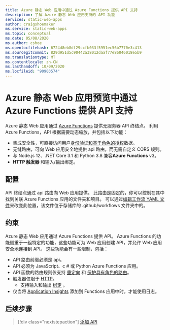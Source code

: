 ```yaml
---
title: Azure 静态 Web 应用中通过 Azure Functions 提供 API 支持
description: 了解 Azure 静态 Web 应用支持的 API 功能
services: static-web-apps
author: craigshoemaker
ms.service: static-web-apps
ms.topic: conceptual
ms.date: 05/08/2020
ms.author: cshoe
ms.openlocfilehash: 6724d8eb8df29ccfb033f5951ec56b7770e3c413
ms.sourcegitcommit: 829d951d5c90442a38012daaf77e86046018e5b9
ms.translationtype: MT
ms.contentlocale: zh-CN
ms.lasthandoff: 10/09/2020
ms.locfileid: "90903574"
---
```

# <a name="api-support-in-azure-static-web-apps-preview-with-azure-functions"></a>Azure 静态 Web 应用预览中通过 Azure Functions 提供 API 支持

Azure 静态 Web 应用通过 [Azure Functions](../azure-functions/functions-overview.md) 提供无服务器 API 终结点。 利用 Azure Functions，API 根据需要动态缩放，并包括以下功能：

- 集成安全性，可直接访问用户[身份验证和基于角色的授权](user-information.md)数据。
- 无缝路由，可向 Web 应用安全地提供 api 路由，而无需自定义 CORS 规则。
- 与 Node.js 12、.NET Core 3.1 和 Python 3.8 兼容**Azure Functions** v3。
- **HTTP 触发器** 和输入/输出绑定。

## <a name="configuration"></a>配置

API 终结点通过 api 路由向 Web 应用提供。 此路由是固定的，你可以控制在其中找到关联 Azure Functions 应用的文件夹和项目。 可以通过[编辑工作流 YAML 文件](github-actions-workflow.md#build-and-deploy)来改变此位置，该文件位于存储库的 .github/workflows 文件夹中的。

## <a name="constraints"></a>约束

Azure 静态 Web 应用通过 Azure Functions 提供 API。 Azure Functions 的功能侧重于一组特定的功能，这些功能可为 Web 应用创建 API，并允许 Web 应用安全地连接到 API。 这些功能会有一些限制，包括：

- API 路由前缀必须是 api。
- API 必须为 JavaScript、c # 或 Python Azure Functions 应用。
- API 函数的路由规则仅支持 [重定向](routes.md#redirects) 和 [保护具有角色的路由](routes.md#securing-routes-with-roles)。
- 触发器仅限于 [HTTP](../azure-functions/functions-bindings-http-webhook.md)。
  - 支持输入和输出 [绑定](../azure-functions/functions-triggers-bindings.md#supported-bindings) 。
- 仅当将 [Application Insights](../azure-functions/functions-monitoring.md) 添加到 Functions 应用中时，才能使用日志。

## <a name="next-steps"></a>后续步骤

> [!div class="nextstepaction"]
> [添加 API](add-api.md)

